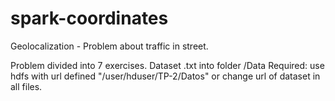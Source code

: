 # spark-coordinates

Geolocalization - Problem about traffic in street.

Problem divided into 7 exercises.
Dataset .txt into folder /Data
Required: use hdfs with url defined "/user/hduser/TP-2/Datos" or change url of dataset in all files.
